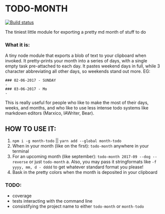 # TODO-MONTH

[![Build status](https://badge.buildkite.com/5427c81c51ca67dff45bff63a533c3a1cbb864416d87210167.svg)](https://buildkite.com/the-hoard/todo-month)

The tiniest little module for exporting a pretty md month of stuff to do

### What it is:

A tiny node module that exports a blob of text to your clipboard when invoked.
It pretty-prints your month into a series of days, with a single empty task pre-attached to each day. It pastes weekend days in full, while 3 character abbreviating all other days, so weekends stand out more. EG:

```
### 02-06-2017 - SUNDAY
- 
### 03-06-2017 - Mo
- 
```

This is really useful for people who like to make the most of their days, weeks, and months, and who like to use less intense todo systems like markdown editors (Marxico, IAWriter, Bear).

## HOW TO USE IT:

1.  `npm i -g month-todo` || `yarn add --global month-todo`
2. When in your month (like on the first): `todo-month` anywhere in your terminal
3. For an upcoming month (like september): `todo-month 2017-09 --dog --reverse` or just `todo-month`
  a. Also, you may pass it stringformats like `-f yyyy, mm, d - dddd` to get whatever standard format you please!
4. Bask in the pretty colors when the month is deposited in your clipboard

### TODO:
- coverage
- tests interacting with the command line
- consistifying the project name to either `todo-month` or `month-todo`
